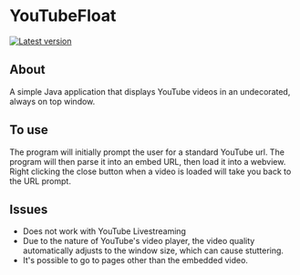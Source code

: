 # YouTubeFloat
<a href="#"><img src="https://img.shields.io/badge/Version-1.0.0-brightgreen.svg" alt="Latest version"></a>

## About
A simple Java application that displays YouTube videos in an undecorated, always on top window.

## To use
The program will initially prompt the user for a standard YouTube url. The program will then parse it into an embed URL, then load it into a webview.
Right clicking the close button when a video is loaded will take you back to the URL prompt.

## Issues
- Does not work with YouTube Livestreaming
- Due to the nature of YouTube's video player, the video quality automatically adjusts to the window size, which can cause stuttering.
- It's possible to go to pages other than the embedded video.
